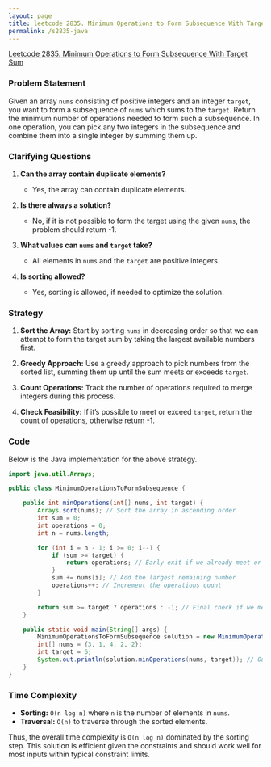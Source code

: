 ```yaml
---
layout: page
title: leetcode 2835. Minimum Operations to Form Subsequence With Target Sum
permalink: /s2835-java
---
```

[Leetcode 2835. Minimum Operations to Form Subsequence With Target Sum](https://algoadvance.github.io/algoadvance/l2835)
### Problem Statement

Given an array `nums` consisting of positive integers and an integer `target`, you want to form a subsequence of `nums` which sums to the `target`. Return the minimum number of operations needed to form such a subsequence. In one operation, you can pick any two integers in the subsequence and combine them into a single integer by summing them up.

### Clarifying Questions

1. **Can the array contain duplicate elements?**
   - Yes, the array can contain duplicate elements.

2. **Is there always a solution?**
   - No, if it is not possible to form the target using the given `nums`, the problem should return -1.

3. **What values can `nums` and `target` take?**
   - All elements in `nums` and the `target` are positive integers.

4. **Is sorting allowed?**
   - Yes, sorting is allowed, if needed to optimize the solution.

### Strategy

1. **Sort the Array:** Start by sorting `nums` in decreasing order so that we can attempt to form the target sum by taking the largest available numbers first.

2. **Greedy Approach:** Use a greedy approach to pick numbers from the sorted list, summing them up until the sum meets or exceeds `target`.

3. **Count Operations:** Track the number of operations required to merge integers during this process.

4. **Check Feasibility:** If it’s possible to meet or exceed `target`, return the count of operations, otherwise return -1.

### Code

Below is the Java implementation for the above strategy.

```java
import java.util.Arrays;

public class MinimumOperationsToFormSubsequence {

    public int minOperations(int[] nums, int target) {
        Arrays.sort(nums); // Sort the array in ascending order
        int sum = 0;
        int operations = 0;
        int n = nums.length;

        for (int i = n - 1; i >= 0; i--) {
            if (sum >= target) {
                return operations; // Early exit if we already meet or exceed the target
            }
            sum += nums[i]; // Add the largest remaining number
            operations++; // Increment the operations count
        }

        return sum >= target ? operations : -1; // Final check if we meet or exceed the target
    }

    public static void main(String[] args) {
        MinimumOperationsToFormSubsequence solution = new MinimumOperationsToFormSubsequence();
        int[] nums = {3, 1, 4, 2, 2};
        int target = 6;
        System.out.println(solution.minOperations(nums, target)); // Output example: 2
    }
}
```

### Time Complexity

- **Sorting:** `O(n log n)` where `n` is the number of elements in `nums`.
- **Traversal:** `O(n)` to traverse through the sorted elements.

Thus, the overall time complexity is `O(n log n)` dominated by the sorting step. This solution is efficient given the constraints and should work well for most inputs within typical constraint limits.
